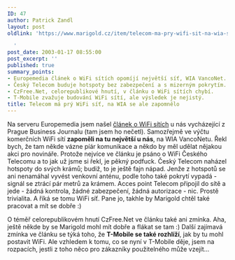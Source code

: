 ```yaml
---
ID: 47
author: Patrick Zandl
layout: post
oldlink: 'https://www.marigold.cz/item/telecom-ma-pry-wifi-sit-na-wia-se-ale-zapomnelo

  '
post_date: 2003-01-17 08:55:00
post_excerpt: ''
published: true
summary_points:
- Europemedia článek o WiFi sítích opomíjí největší síť, WIA VancoNet.
- Český Telecom buduje hotspoty bez zabezpečení a s mizerným pokrytím.
- CzFree.Net, celorepublikové hnutí, v článku o WiFi sítích chybí.
- T-Mobile zvažuje budování WiFi sítí, ale výsledek je nejistý.
title: Telecom má prý WiFi síť, na WIA se ale zapomnělo
---
```


<p>
Na serveru Europemedia jsem našel <A href="http://www.europemedia.net/shownews.asp?ArticleID=14477" target=_blank>článek o WiFi sítích</A> u nás vycházející z Prague Business Journalu (tam jsem ho nečetl). Samozřejmě ve výčtu komerčních WiFi sítí <STRONG>zapoměli na tu největší u nás</STRONG>, na WIA VancoNetu. Řekl bych, že tam někde vázne píár komunikace a někdo by měl udělat nějakou akci pro novináře. Protože nejvíce ve článku je psáno o WiFi Českého Telecomu a to jak už jsme si řekl, je pěkný podfuck. Český Telecom naházel hotspoty do svých krámů; budiž, to je ještě fajn nápad. Jenže z hotspotů se ani nenamáhal vyvést venkovní anténu, podle toho také pokrytí vypadá - signál se ztrácí pár metrů za krámem. Acces point Telecom připojil do sítě a jede - žádná kontrola, žádné zabezpečení, žádná autorizace - nic. Prostě trivialita. A říká se tomu WiFi síť. Pane jo, takhle by Marigold chtěl také pracovat a mít se dobře :)</p>

<p>
O téměř celorepublikovém hnutí CzFree.Net ve článku také ani zmínka. Aha, ještě někde by se Marigold mohl mít dobře a flákat se tam :) Další zajímavá zmínka ve článku se týká toho, že <STRONG>T-Mobile se také rozhlíží</STRONG>, jak by tu mohl postavit WiFi. Ale vzhledem k tomu, co se nyní v T-Mobile děje, jsem na rozpacích, jestli z toho něco pro zákazníky použitelného může vzejít...</p>